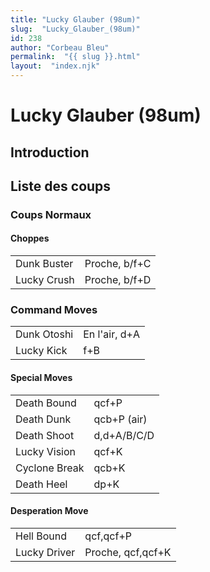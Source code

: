 ```yaml
---
title: "Lucky Glauber (98um)"
slug:  "Lucky_Glauber_(98um)"
id: 238
author: "Corbeau Bleu"
permalink:  "{{ slug }}.html"
layout:  "index.njk"
---
```


# Lucky Glauber (98um)

## Introduction

## Liste des coups

### Coups Normaux

#### Choppes

|             |               |
|-------------|---------------|
| Dunk Buster | Proche, b/f+C |
| Lucky Crush | Proche, b/f+D |

### Command Moves

|             |               |
|-------------|---------------|
| Dunk Otoshi | En l'air, d+A |
| Lucky Kick  | f+B           |

#### Special Moves

|               |             |
|---------------|-------------|
| Death Bound   | qcf+P       |
| Death Dunk    | qcb+P (air) |
| Death Shoot   | d,d+A/B/C/D |
| Lucky Vision  | qcf+K       |
| Cyclone Break | qcb+K       |
| Death Heel    | dp+K        |

#### Desperation Move

|              |                   |
|--------------|-------------------|
| Hell Bound   | qcf,qcf+P         |
| Lucky Driver | Proche, qcf,qcf+K |
